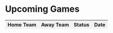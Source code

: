 
<html>
<head>
  <title>Upcoming Games</title>
  <style>
    table {
      border-collapse: collapse;
      width: 100%;
    }

    th, td {
      padding: 8px;
      text-align: left;
      border-bottom: 1px solid #ddd;
    }

    th {
      background-color: #f2f2f2;
    }
  </style>
</head>
<body>
  <h1>Upcoming Games</h1>
  <table id="resultTable">
    <thead>
      <tr>
        <th>Home Team</th>
        <th>Away Team</th>
        <th>Status</th>
        <th>Date</th>
      </tr>
    </thead>
    <tbody id="resultBody"></tbody>
  </table>

  <script>
    const url = 'https://football-data1.p.rapidapi.com/tournament/fixture?tournamentId=9';
    const options = {
      method: 'GET',
      headers: {
        'X-RapidAPI-Key': 'fdcfde47b5msh587d8d1cc3ff1dap13f3e3jsnb4f74da50f3e',
        'X-RapidAPI-Host': 'football-data1.p.rapidapi.com'
      }
    };

    async function fetchData() {
      try {
        const response = await fetch(url, options);
        const data = await response.json();
        const resultBody = document.getElementById('resultBody');

        data.forEach(fixture => {
          const row = document.createElement('tr');
          const homeTeamCell = document.createElement('td');
          homeTeamCell.textContent = fixture.homeTeam.name;
          row.appendChild(homeTeamCell);

          const awayTeamCell = document.createElement('td');
          awayTeamCell.textContent = fixture.awayTeam.name;
          row.appendChild(awayTeamCell);

          const statusCell = document.createElement('td');
          statusCell.textContent = fixture.status.name;
          row.appendChild(statusCell);

          const dateCell = document.createElement('td');
          dateCell.textContent = fixture.date;
          row.appendChild(dateCell);

          resultBody.appendChild(row);
        });
      } catch (error) {
        console.error(error);
      }
    }

    fetchData();
  </script>
</body>
</html>
